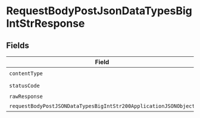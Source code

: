# RequestBodyPostJsonDataTypesBigIntStrResponse


## Fields

| Field                                                                                                                                         | Type                                                                                                                                          | Required                                                                                                                                      | Description                                                                                                                                   |
| --------------------------------------------------------------------------------------------------------------------------------------------- | --------------------------------------------------------------------------------------------------------------------------------------------- | --------------------------------------------------------------------------------------------------------------------------------------------- | --------------------------------------------------------------------------------------------------------------------------------------------- |
| `contentType`                                                                                                                                 | *String*                                                                                                                                      | :heavy_check_mark:                                                                                                                            | N/A                                                                                                                                           |
| `statusCode`                                                                                                                                  | *Integer*                                                                                                                                     | :heavy_check_mark:                                                                                                                            | N/A                                                                                                                                           |
| `rawResponse`                                                                                                                                 | [HttpResponse<byte[]>](https://docs.oracle.com/en/java/javase/11/docs/api/java.net.http/java/net/http/HttpResponse.html)                      | :heavy_minus_sign:                                                                                                                            | N/A                                                                                                                                           |
| `requestBodyPostJSONDataTypesBigIntStr200ApplicationJSONObject`                                                                               | [RequestBodyPostJSONDataTypesBigIntStr200ApplicationJSON](../../models/operations/RequestBodyPostJSONDataTypesBigIntStr200ApplicationJSON.md) | :heavy_minus_sign:                                                                                                                            | OK                                                                                                                                            |